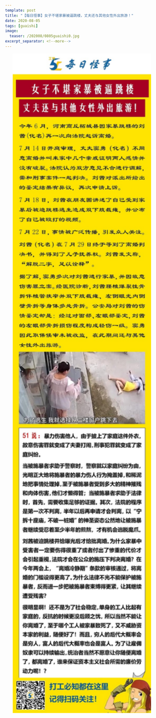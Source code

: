 ```yaml
---
template: post
title: "【每日怪事】女子不堪家暴被逼跳楼，丈夫还与其他女性外出旅游！"
date: 2020-08-05
tags: [guaishi]
image:
  teaser: /202008/0805guaishi0.jpg
excerpt_separator: <!--more-->
---
```


<div style="text-align:center;color:grey"><img src="/images/202008/0805guaishi.jpg" width="90%"></div><br>


